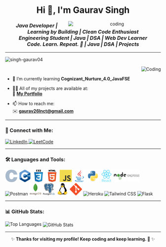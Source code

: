 <h1 align="center">Hi 👋, I'm Gaurav Singh</h1>

<div align="center">
  <img align="right" alt="coding" width="300" src="https://cdni.iconscout.com/illustration/premium/thumb/web-developer-doing-coding-6779424-5583212.png?f=webp" />
</div>

<h3 align="center">
  <em>Java Developer | Learning by Building | Clean Code Enthusiast</em><br>
  <em>Engineering Student | Java | DSA | Web Dev Learner</em><br>
  <em>Code. Learn. Repeat. 🚀 | Java | DSA | Projects</em>
</h3>

---

<p align="left">
  <img src="https://komarev.com/ghpvc/?username=singh-gaurav04&label=Profile%20views&color=0e75b6&style=flat" alt="singh-gaurav04" />
</p>

<p align="right">
  <img src="https://raw.githubusercontent.com/singh-gaurav04/singh-gaurav04/main/assets/profile-right.png" alt="Coding" width="250"/>
</p>

- 🌱 I’m currently learning **Cognizant_Nurture_4.0_JavaFSE**

- 👨‍💻 All of my projects are available at:  
  🔗 [**My Portfolio**](https://gaurav26lnct.netlify.app/)

- 📫 How to reach me:  
  ✉️ **gaurav26lnct@gmail.com**

---

### 🤝 Connect with Me:
<p align="left">
  <a href="https://linkedin.com/in/gaurav singh" target="blank">
    <img align="center" src="https://raw.githubusercontent.com/rahuldkjain/github-profile-readme-generator/master/src/images/icons/Social/linked-in-alt.svg" alt="LinkedIn" height="30" width="40" />
  </a>
  <a href="https://www.leetcode.com/gaurav__04" target="blank">
    <img align="center" src="https://raw.githubusercontent.com/rahuldkjain/github-profile-readme-generator/master/src/images/icons/Social/leet-code.svg" alt="LeetCode" height="30" width="40" />
  </a>
</p>

---

### 🛠️ Languages and Tools:
<p align="left">
  <img src="https://raw.githubusercontent.com/devicons/devicon/master/icons/c/c-original.svg" alt="C" width="40" height="40"/>
  <img src="https://raw.githubusercontent.com/devicons/devicon/master/icons/cplusplus/cplusplus-original.svg" alt="C++" width="40" height="40"/>
  <img src="https://raw.githubusercontent.com/devicons/devicon/master/icons/css3/css3-original-wordmark.svg" alt="CSS" width="40" height="40"/>
  <img src="https://raw.githubusercontent.com/devicons/devicon/master/icons/html5/html5-original-wordmark.svg" alt="HTML" width="40" height="40"/>
  <img src="https://raw.githubusercontent.com/devicons/devicon/master/icons/javascript/javascript-original.svg" alt="JavaScript" width="40" height="40"/>
  <img src="https://raw.githubusercontent.com/devicons/devicon/master/icons/java/java-original.svg" alt="Java" width="40" height="40"/>
  <img src="https://raw.githubusercontent.com/devicons/devicon/master/icons/python/python-original.svg" alt="Python" width="40" height="40"/>
  <img src="https://raw.githubusercontent.com/devicons/devicon/master/icons/react/react-original-wordmark.svg" alt="React" width="40" height="40"/>
  <img src="https://raw.githubusercontent.com/devicons/devicon/master/icons/nodejs/nodejs-original-wordmark.svg" alt="Node.js" width="40" height="40"/>
  <img src="https://raw.githubusercontent.com/devicons/devicon/master/icons/express/express-original-wordmark.svg" alt="Express" width="40" height="40"/>
  <img src="https://www.vectorlogo.zone/logos/getpostman/getpostman-icon.svg" alt="Postman" width="40" height="40"/>
  <img src="https://raw.githubusercontent.com/devicons/devicon/master/icons/mongodb/mongodb-original-wordmark.svg" alt="MongoDB" width="40" height="40"/>
  <img src="https://raw.githubusercontent.com/devicons/devicon/master/icons/postgresql/postgresql-original-wordmark.svg" alt="PostgreSQL" width="40" height="40"/>
  <img src="https://raw.githubusercontent.com/devicons/devicon/master/icons/linux/linux-original.svg" alt="Linux" width="40" height="40"/>
  <img src="https://raw.githubusercontent.com/devicons/devicon/master/icons/git/git-original.svg" alt="Git" width="40" height="40"/>
  <img src="https://www.vectorlogo.zone/logos/heroku/heroku-icon.svg" alt="Heroku" width="40" height="40"/>
  <img src="https://www.vectorlogo.zone/logos/tailwindcss/tailwindcss-icon.svg" alt="Tailwind CSS" width="40" height="40"/>
  <img src="https://www.vectorlogo.zone/logos/pocoo_flask/pocoo_flask-icon.svg" alt="Flask" width="40" height="40"/>
</p>

---

### 📊 GitHub Stats:

<p>
  <img align="left" src="https://github-readme-stats.vercel.app/api/top-langs?username=singh-gaurav04&show_icons=true&locale=en&layout=compact" alt="Top Languages" />
</p>

<p>
  &nbsp;<img align="center" src="https://github-readme-stats.vercel.app/api?username=singh-gaurav04&show_icons=true&locale=en" alt="GitHub Stats" />
</p>

---

<p align="center">✨ <strong>Thanks for visiting my profile! Keep coding and keep learning. 🚀</strong> ✨</p>
